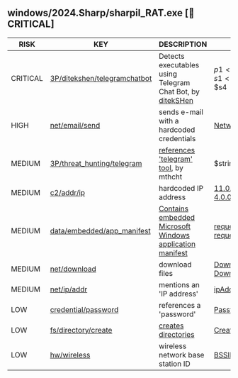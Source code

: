 ## windows/2024.Sharp/sharpil_RAT.exe [🛑 CRITICAL]

|   RISK   |                                                                              KEY                                                                               |                                                                                  DESCRIPTION                                                                                   |                                                                                   EVIDENCE                                                                                   |
|----------|----------------------------------------------------------------------------------------------------------------------------------------------------------------|--------------------------------------------------------------------------------------------------------------------------------------------------------------------------------|------------------------------------------------------------------------------------------------------------------------------------------------------------------------------|
| CRITICAL | [3P/ditekshen/telegramchatbot](https://github.com/ditekshen/detection/blob/e76c93dcdedff04076380ffc60ea54e45b313635/yara/indicator_suspicious.yar#L1293-L1308) | Detects executables using Telegram Chat Bot, by [ditekSHen](https://github.com/ditekshen/detection)                                                                            | $p1<br>$p2<br>$s1<br>$s2<br>$s4                                                                                                                                              |
| HIGH     | [net/email/send](https://github.com/chainguard-dev/malcontent/blob/main/rules/net/email/send.yara#SMTPClient_Send_creds)                                       | sends e-mail with a hardcoded credentials                                                                                                                                      | [NetworkCredential](https://github.com/search?q=NetworkCredential&type=code)                                                                                                 |
| MEDIUM   | [3P/threat_hunting/telegram](https://github.com/chainguard-dev/malcontent/blob/main/rules/yara/threat_hunting/all.yara#telegram_greyware_tool_keyword)         | [references 'telegram' tool](https://github.com/mthcht/ThreatHunting-Keywords), by mthcht                                                                                      | $string2_telegram_greyware_tool_keyword                                                                                                                                      |
| MEDIUM   | [c2/addr/ip](https://github.com/chainguard-dev/malcontent/blob/main/rules/c2/addr/ip.yara#hardcoded_ip)                                                        | hardcoded IP address                                                                                                                                                           | [11.0.0.0](https://github.com/search?q=11.0.0.0&type=code)<br>[4.0.0.0](https://github.com/search?q=4.0.0.0&type=code)                                                       |
| MEDIUM   | [data/embedded/app_manifest](https://github.com/chainguard-dev/malcontent/blob/main/rules/data/embedded/app-manifest.yara#app_manifest)                        | [Contains embedded Microsoft Windows application manifest](https://learn.microsoft.com/en-us/cpp/build/reference/manifestuac-embeds-uac-information-in-manifest?view=msvc-170) | [requestedExecutionLevel](https://github.com/search?q=requestedExecutionLevel&type=code)<br>[requestedPrivileges](https://github.com/search?q=requestedPrivileges&type=code) |
| MEDIUM   | [net/download](https://github.com/chainguard-dev/malcontent/blob/main/rules/net/download/download.yara#download)                                               | download files                                                                                                                                                                 | [DownloadString](https://github.com/search?q=DownloadString&type=code)<br>[Downloads](https://github.com/search?q=Downloads&type=code)                                       |
| MEDIUM   | [net/ip/addr](https://github.com/chainguard-dev/malcontent/blob/main/rules/net/ip/addr.yara#ip_addr)                                                           | mentions an 'IP address'                                                                                                                                                       | [ipAddr](https://github.com/search?q=ipAddr&type=code)                                                                                                                       |
| LOW      | [credential/password](https://github.com/chainguard-dev/malcontent/blob/main/rules/credential/password/password.yara#password)                                 | references a 'password'                                                                                                                                                        | [Passwords](https://github.com/search?q=Passwords&type=code)                                                                                                                 |
| LOW      | [fs/directory/create](https://github.com/chainguard-dev/malcontent/blob/main/rules/fs/directory/directory-create.yara#mkdir)                                   | [creates directories](https://man7.org/linux/man-pages/man2/mkdir.2.html)                                                                                                      | [CreateDirectory](https://github.com/search?q=CreateDirectory&type=code)                                                                                                     |
| LOW      | [hw/wireless](https://github.com/chainguard-dev/malcontent/blob/main/rules/hw/wireless.yara#bssid)                                                             | wireless network base station ID                                                                                                                                               | [BSSID](https://github.com/search?q=BSSID&type=code)                                                                                                                         |

